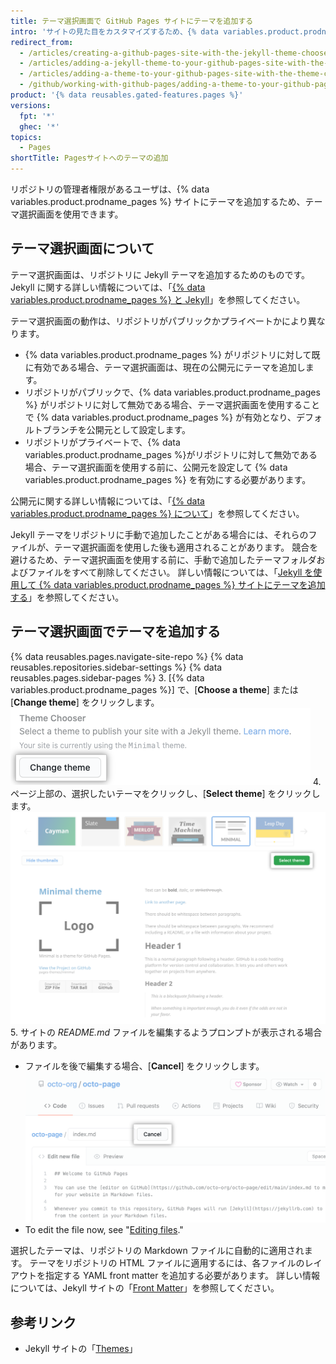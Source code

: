```yaml
---
title: テーマ選択画面で GitHub Pages サイトにテーマを追加する
intro: 'サイトの見た目をカスタマイズするため、{% data variables.product.prodname_pages %} サイトにテーマを追加できます。'
redirect_from:
  - /articles/creating-a-github-pages-site-with-the-jekyll-theme-chooser/
  - /articles/adding-a-jekyll-theme-to-your-github-pages-site-with-the-jekyll-theme-chooser/
  - /articles/adding-a-theme-to-your-github-pages-site-with-the-theme-chooser
  - /github/working-with-github-pages/adding-a-theme-to-your-github-pages-site-with-the-theme-chooser
product: '{% data reusables.gated-features.pages %}'
versions:
  fpt: '*'
  ghec: '*'
topics:
  - Pages
shortTitle: Pagesサイトへのテーマの追加
---
```


リポジトリの管理者権限があるユーザは、{% data variables.product.prodname_pages %} サイトにテーマを追加するため、テーマ選択画面を使用できます。

## テーマ選択画面について

テーマ選択画面は、リポジトリに Jekyll テーマを追加するためのものです。 Jekyll に関する詳しい情報については、「[{% data variables.product.prodname_pages %} と Jekyll](/articles/about-github-pages-and-jekyll)」を参照してください。

テーマ選択画面の動作は、リポジトリがパブリックかプライベートかにより異なります。
  - {% data variables.product.prodname_pages %} がリポジトリに対して既に有効である場合、テーマ選択画面は、現在の公開元にテーマを追加します。
  - リポジトリがパブリックで、{% data variables.product.prodname_pages %} がリポジトリに対して無効である場合、テーマ選択画面を使用することで {% data variables.product.prodname_pages %} が有効となり、デフォルトブランチを公開元として設定します。
  - リポジトリがプライベートで、{% data variables.product.prodname_pages %}がリポジトリに対して無効である場合、テーマ選択画面を使用する前に、公開元を設定して {% data variables.product.prodname_pages %} を有効にする必要があります。

公開元に関する詳しい情報については、「[{% data variables.product.prodname_pages %} について](/articles/about-github-pages#publishing-sources-for-github-pages-sites)」を参照してください。

Jekyll テーマをリポジトリに手動で追加したことがある場合には、それらのファイルが、テーマ選択画面を使用した後も適用されることがあります。 競合を避けるため、テーマ選択画面を使用する前に、手動で追加したテーマフォルダおよびファイルをすべて削除してください。 詳しい情報については、「[Jekyll を使用して {% data variables.product.prodname_pages %} サイトにテーマを追加する](/articles/adding-a-theme-to-your-github-pages-site-using-jekyll)」を参照してください。

## テーマ選択画面でテーマを追加する

{% data reusables.pages.navigate-site-repo %}
{% data reusables.repositories.sidebar-settings %}
{% data reusables.pages.sidebar-pages %}
3. [{% data variables.product.prodname_pages %}] で、[**Choose a theme**] または [**Change theme**] をクリックします。 ![[Choose a theme] ボタン](/assets/images/help/pages/choose-a-theme.png)
4. ページ上部の、選択したいテーマをクリックし、[**Select theme**] をクリックします。 ![テーマのオプションおよび [Select theme] ボタン](/assets/images/help/pages/select-theme.png)
5. サイトの *README.md* ファイルを編集するようプロンプトが表示される場合があります。
   - ファイルを後で編集する場合、[**Cancel**] をクリックします。 ![ファイルを編集する際の [Cancel] リンク](/assets/images/help/pages/cancel-edit.png)
   - To edit the file now, see "[Editing files](/repositories/working-with-files/managing-files/editing-files)."

選択したテーマは、リポジトリの Markdown ファイルに自動的に適用されます。 テーマをリポジトリの HTML ファイルに適用するには、各ファイルのレイアウトを指定する YAML front matter を追加する必要があります。 詳しい情報については、Jekyll サイトの「[Front Matter](https://jekyllrb.com/docs/front-matter/)」を参照してください。

## 参考リンク

- Jekyll サイトの「[Themes](https://jekyllrb.com/docs/themes/)」
